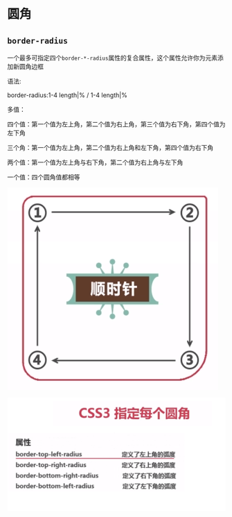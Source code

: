 # 圆角

## `border-radius`

一个最多可指定四个`border-*-radius`属性的复合属性，这个属性允许你为元素添加新圆角边框

语法:

border-radius:1-4 length|%  /  1-4 length|%

多值：

四个值：第一个值为左上角，第二个值为右上角，第三个值为右下角，第四个值为左下角

三个角：第一个值为左上角，第二个值为右上角和左下角，第四个值为右下角

两个值：第一个值为左上角与右下角，第二个值为右上角与左下角

一个值：四个圆角值都相等

![顺时针](./screenshots/2018-06-23_113156.png)


![css3指定每个圆角](./screenshots/2018-06-23_113643.png)